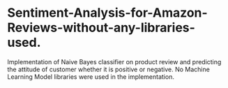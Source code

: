 # Sentiment-Analysis-for-Amazon-Reviews-without-any-libraries-used.
Implementation of Naive Bayes classifier on product review and predicting the attitude of customer whether it is positive or negative. No Machine Learning Model libraries were used in the implementation.
